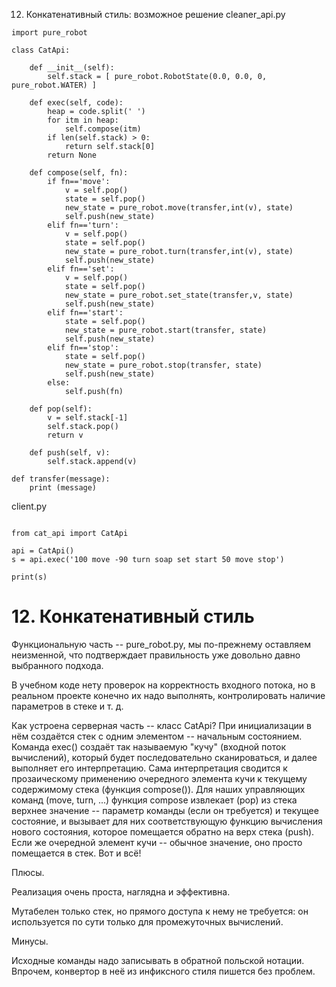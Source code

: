 12. Конкатенативный стиль: возможное решение
cleaner_api.py

```
import pure_robot

class CatApi:

    def __init__(self):
        self.stack = [ pure_robot.RobotState(0.0, 0.0, 0, pure_robot.WATER) ]

    def exec(self, code):
        heap = code.split(' ')
        for itm in heap:
            self.compose(itm)               
        if len(self.stack) > 0:
            return self.stack[0]
        return None

    def compose(self, fn):
        if fn=='move':
            v = self.pop()
            state = self.pop()
            new_state = pure_robot.move(transfer,int(v), state) 
            self.push(new_state)
        elif fn=='turn':
            v = self.pop()
            state = self.pop()
            new_state = pure_robot.turn(transfer,int(v), state) 
            self.push(new_state)
        elif fn=='set':
            v = self.pop()
            state = self.pop()
            new_state = pure_robot.set_state(transfer,v, state) 
            self.push(new_state)
        elif fn=='start':
            state = self.pop()
            new_state = pure_robot.start(transfer, state) 
            self.push(new_state)
        elif fn=='stop':
            state = self.pop()
            new_state = pure_robot.stop(transfer, state) 
            self.push(new_state)
        else:
            self.push(fn)

    def pop(self):
        v = self.stack[-1]
        self.stack.pop()
        return v

    def push(self, v):
        self.stack.append(v)

def transfer(message):
    print (message)
```


client.py
```

from cat_api import CatApi

api = CatApi()
s = api.exec('100 move -90 turn soap set start 50 move stop')

print(s)
```

# 12. Конкатенативный стиль
Функциональную часть -- pure_robot.py, мы по-прежнему оставляем неизменной, что подтверждает правильность уже довольно давно выбранного подхода.

В учебном коде нету проверок на корректность входного потока, но в реальном проекте конечно их надо выполнять, контролировать наличие параметров в стеке и т. д.

Как устроена серверная часть -- класс CatApi? При инициализации в нём создаётся стек с одним элементом -- начальным состоянием. Команда exec() создаёт так называемую "кучу" (входной поток вычислений), который будет последовательно сканироваться, и далее выполняет его интерпретацию. Сама интерпретация сводится к прозаическому применению очередного элемента кучи к текущему содержимому стека (функция compose()). Для наших управляющих команд (move, turn, ...) функция compose извлекает (pop) из стека верхнее значение -- параметр команды (если он требуется) и текущее состояние, и вызывает для них соответствующую функцию вычисления нового состояния, которое помещается обратно на верх стека (push). Если же очередной элемент кучи -- обычное значение, оно просто помещается в стек. Вот и всё!

Плюсы.

Реализация очень проста, наглядна и эффективна.

Мутабелен только стек, но прямого доступа к нему не требуется: он используется по сути только для промежуточных вычислений.

Минусы.

Исходные команды надо записывать в обратной польской нотации. Впрочем, конвертор в неё из инфиксного стиля пишется без проблем.